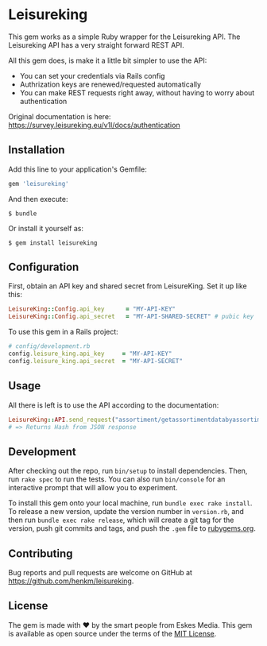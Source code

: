 # Leisureking


This gem works as a simple Ruby wrapper for the Leisureking API. The Leisureking API has a very straight forward REST API. 

All this gem does, is make it a little bit simpler to use the API:
- You can set your credentials via Rails config
- Authrization keys are renewed/requested automatically
- You can make REST requests right away, without having to worry about authentication


Original documentation is here: https://survey.leisureking.eu/v1l/docs/authentication

## Installation

Add this line to your application's Gemfile:

```ruby
gem 'leisureking'
```

And then execute:

    $ bundle

Or install it yourself as:

    $ gem install leisureking

## Configuration

First, obtain an API key and shared secret from LeisureKing. Set it up like this:
```ruby
LeisureKing::Config.api_key      = "MY-API-KEY"
LeisureKing::Config.api_secret   = "MY-API-SHARED-SECRET" # pubic key
```

To use this gem in a Rails project:
```ruby
# config/development.rb
config.leisure_king.api_key     = "MY-API-KEY"
config.leisure_king.api_secret  = "MY-API-SECRET"

```

## Usage

All there is left is to use the API according to the documentation:

```ruby
LeisureKing::API.send_request("assortiment/getassortimentdatabyassortimentid", {id_assortiment: 5625})
# => Returns Hash from JSON response
```

## Development

After checking out the repo, run `bin/setup` to install dependencies. Then, run `rake spec` to run the tests. You can also run `bin/console` for an interactive prompt that will allow you to experiment.

To install this gem onto your local machine, run `bundle exec rake install`. To release a new version, update the version number in `version.rb`, and then run `bundle exec rake release`, which will create a git tag for the version, push git commits and tags, and push the `.gem` file to [rubygems.org](https://rubygems.org).

## Contributing

Bug reports and pull requests are welcome on GitHub at https://github.com/henkm/leisureking.

## License

The gem is made with ❤️ by the smart people from Eskes Media. This gem is available as open source under the terms of the [MIT License](https://opensource.org/licenses/MIT).
